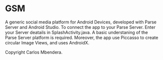 # GSM
A generic social media platform for Android Devices, developed with Parse Server and Android Studio.
To connect the app to your Parse Server. Enter your Server deatails in SplashActivity.java.
A basic understaning of the Parse Server platform is required.
Moreover, the app use Piccasso to create circular Image Views, and uses AndroidX.

Copyright Carlos Mbendera.

